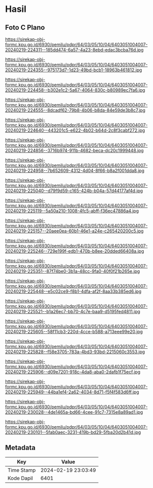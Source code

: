 # Hasil

## Foto C Plano

https://sirekap-obj-formc.kpu.go.id/6930/pemilu/pdpr/64/03/05/10/04/6403051004007-20240219-224311--185dd474-6a57-4a23-8ebd-edac3bcba76d.jpg

https://sirekap-obj-formc.kpu.go.id/6930/pemilu/pdpr/64/03/05/10/04/6403051004007-20240219-224355--975173d7-1d23-49bd-bcb1-18963b461812.jpg

https://sirekap-obj-formc.kpu.go.id/6930/pemilu/pdpr/64/03/05/10/04/6403051004007-20240219-224458--b302e1c2-5a67-4064-830c-b80989ec7fa6.jpg

https://sirekap-obj-formc.kpu.go.id/6930/pemilu/pdpr/64/03/05/10/04/6403051004007-20240219-224555--8dcadf62-79b8-4b06-b8da-84e59de3b8c7.jpg

https://sirekap-obj-formc.kpu.go.id/6930/pemilu/pdpr/64/03/05/10/04/6403051004007-20240219-224640--443201c5-e622-4b02-b64d-2c8f3cabf272.jpg

https://sirekap-obj-formc.kpu.go.id/6930/pemilu/pdpr/64/03/05/10/04/6403051004007-20240219-224856--3716b974-911b-4682-beca-dc20c1999448.jpg

https://sirekap-obj-formc.kpu.go.id/6930/pemilu/pdpr/64/03/05/10/04/6403051004007-20240219-224958--7b652609-4312-4d04-8f66-b8a2f001dda8.jpg

https://sirekap-obj-formc.kpu.go.id/6930/pemilu/pdpr/64/03/05/10/04/6403051004007-20240219-225040--d79f9d59-c165-424b-b04a-57d44177af4d.jpg

https://sirekap-obj-formc.kpu.go.id/6930/pemilu/pdpr/64/03/05/10/04/6403051004007-20240219-225119--5a50a210-1008-4fc5-abff-f36ec47886a4.jpg

https://sirekap-obj-formc.kpu.go.id/6930/pemilu/pdpr/64/03/05/10/04/6403051004007-20240219-225157--20aee0ea-60b1-46e1-a24e-c265420200c5.jpg

https://sirekap-obj-formc.kpu.go.id/6930/pemilu/pdpr/64/03/05/10/04/6403051004007-20240219-225246--729e199f-edb1-470b-b8ee-20dded66408a.jpg

https://sirekap-obj-formc.kpu.go.id/6930/pemilu/pdpr/64/03/05/10/04/6403051004007-20240219-225351--87f74be0-3b1a-48cc-9fa0-40f0f21b265e.jpg

https://sirekap-obj-formc.kpu.go.id/6930/pemilu/pdpr/64/03/05/10/04/6403051004007-20240219-225448--e5c02ce9-f8b1-4dfa-af2f-8aa33b385ed6.jpg

https://sirekap-obj-formc.kpu.go.id/6930/pemilu/pdpr/64/03/05/10/04/6403051004007-20240219-225521--b1a26ec7-bb70-4c7e-baa9-d5195fed4811.jpg

https://sirekap-obj-formc.kpu.go.id/6930/pemilu/pdpr/64/03/05/10/04/6403051004007-20240219-225605--58f11cb3-220d-4cce-b588-a713eee99e20.jpg

https://sirekap-obj-formc.kpu.go.id/6930/pemilu/pdpr/64/03/05/10/04/6403051004007-20240219-225828--f58e3705-783a-4bd3-93bd-2215060c3553.jpg

https://sirekap-obj-formc.kpu.go.id/6930/pemilu/pdpr/64/03/05/10/04/6403051004007-20240219-225906--d09e7201-918c-4da8-aba0-2dafb1f75ecf.jpg

https://sirekap-obj-formc.kpu.go.id/6930/pemilu/pdpr/64/03/05/10/04/6403051004007-20240219-225949--44ba1ef4-2a62-4034-8d71-f5f4f583d6ff.jpg

https://sirekap-obj-formc.kpu.go.id/6930/pemilu/pdpr/64/03/05/10/04/6403051004007-20240219-230028--4de1465a-bd66-4cee-91c7-7315e8a89ad1.jpg

https://sirekap-obj-formc.kpu.go.id/6930/pemilu/pdpr/64/03/05/10/04/6403051004007-20240219-230101--5fab0aec-3231-419b-bd29-5fba20d2b41d.jpg


## Metadata

| Key        | Value               |
| ---------- | ------------------- |
| Time Stamp | 2024-02-19 23:03:49 |
| Kode Dapil | 6401                |



